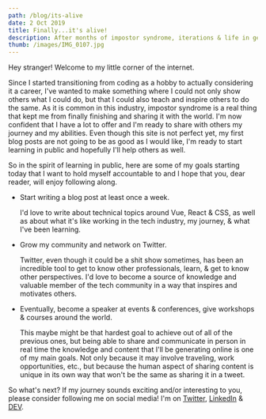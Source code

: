```yaml
---
path: /blog/its-alive
date: 2 Oct 2019
title: Finally...it's alive!
description: After months of impostor syndrome, iterations & life in general, my corner of the internet is finally ready.
thumb: /images/IMG_0107.jpg
---
```


Hey stranger! Welcome to my little corner of the internet.

Since I started transitioning from coding as a hobby to actually considering it a career, I've wanted to make something where I could not only show others what I could do, but that I could also teach and inspire others to do the same. As it is common in this industry, impostor syndrome is a real thing that kept me from finally finishing and sharing it with the world. I'm now confident that I have a lot to offer and I'm ready to share with others my journey and my abilities. Even though this site is not perfect yet, my first blog posts are not going to be as good as I would like, I'm ready to start learning in public and hopefully I'll help others as well.

So in the spirit of learning in public, here are some of my goals starting today that I want to hold myself accountable to and I hope that you, dear reader, will enjoy following along.

- Start writing a blog post at least once a week.

  I'd love to write about technical topics around Vue, React & CSS, as well as about what it's like working in the tech industry, my journey, & what I've been learning.

- Grow my community and network on Twitter.

  Twitter, even though it could be a shit show sometimes, has been an incredible tool to get to know other professionals, learn, & get to know other perspectives. I'd love to become a source of knowledge and valuable member of the tech community in a way that inspires and motivates others.

- Eventually, become a speaker at events & conferences, give workshops & courses around the world.

  This maybe might be that hardest goal to achieve out of all of the previous ones, but being able to share and communicate in person in real time the knowledge and content that I'll be generating online is one of my main goals. Not only because it may involve traveling, work opportunities, etc., but because the human aspect of sharing content is unique in its own way that won't be the same as sharing it in a tweet.

So what's next? If my journey sounds exciting and/or interesting to you, please consider following me on social media! I'm on [Twitter](https://twitter.com/_andiegonzalez), [LinkedIn](https://www.linkedin.com/in/andiegonzalez/) & [DEV](https://dev.to/_andiegonzalez).
